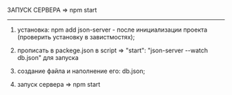 
ЗАПУСК СЕРВЕРА => npm start
__________________________________________________________________

1) установка:
   npm add json-server - после инициализации проекта (проверить установку в завистмостях);

2) прописать в packege.json в script => "start": "json-server --watch db.json" для запуска   

3) создание файла и наполнение его:
   db.json; 

4) запуск сервера => npm start   